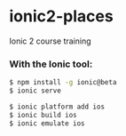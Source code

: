 # ionic2-places

Ionic 2 course training

### With the Ionic tool:

```bash
$ npm install -g ionic@beta
$ ionic serve
```

```bash
$ ionic platform add ios
$ ionic build ios
$ ionic emulate ios
```
